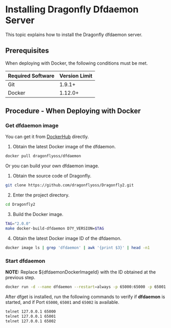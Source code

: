 # Installing Dragonfly Dfdaemon Server

This topic explains how to install the Dragonfly dfdaemon server.

## Prerequisites

When deploying with Docker, the following conditions must be met.

Required Software | Version Limit
---|---
Git|1.9.1+
Docker|1.12.0+

## Procedure - When Deploying with Docker

### Get dfdaemon image

You can get it from [DockerHub](https://hub.docker.com/) directly.

1. Obtain the latest Docker image of the dfdaemon.

```sh
docker pull dragonflyoss/dfdaemon
```

Or you can build your own dfdaemon image.

1. Obtain the source code of Dragonfly.

```sh
git clone https://github.com/dragonflyoss/Dragonfly2.git
```

2. Enter the project directory.

```sh
cd Dragonfly2
```

3. Build the Docker image.

```sh
TAG="2.0.0"
make docker-build-dfdaemon D7Y_VERSION=$TAG
```

4. Obtain the latest Docker image ID of the dfdaemon.

```sh
docker image ls | grep 'dfdaemon' | awk '{print $3}' | head -n1
```

### Start dfdaemon

**NOTE:** Replace ${dfdaemonDockerImageId} with the ID obtained at the previous step.

```sh
docker run -d --name dfdaemon --restart=always -p 65000:65000 -p 65001:65001 -p 65002:65002 ${dfdaemonDockerImageId} daemon
```

After dfget is installed, run the following commands to verify if **dfdaemon** is started, and if Port `65000`, `65001` and `65002` is available.

```sh
telnet 127.0.0.1 65000
telnet 127.0.0.1 65001
telnet 127.0.0.1 65002
```